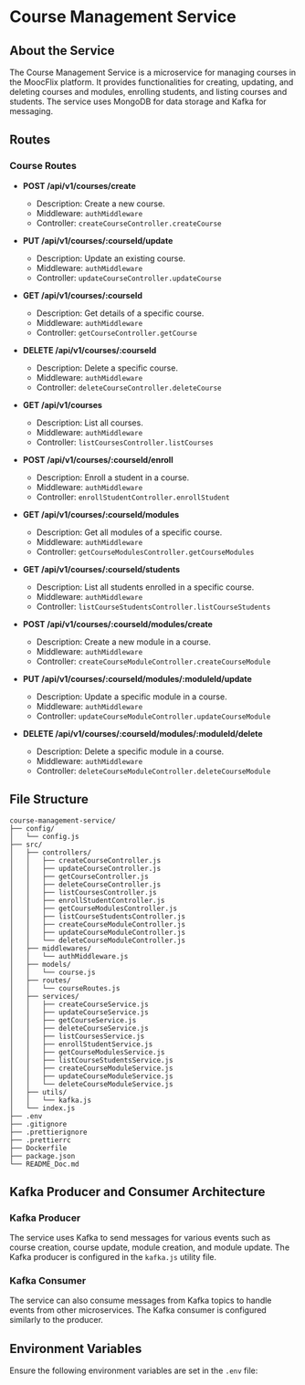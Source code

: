 # Course Management Service

## About the Service

The Course Management Service is a microservice for managing courses in the MoocFlix platform. It provides functionalities for creating, updating, and deleting courses and modules, enrolling students, and listing courses and students. The service uses MongoDB for data storage and Kafka for messaging.

## Routes

### Course Routes

- **POST /api/v1/courses/create**
  - Description: Create a new course.
  - Middleware: `authMiddleware`
  - Controller: `createCourseController.createCourse`

- **PUT /api/v1/courses/:courseId/update**
  - Description: Update an existing course.
  - Middleware: `authMiddleware`
  - Controller: `updateCourseController.updateCourse`

- **GET /api/v1/courses/:courseId**
  - Description: Get details of a specific course.
  - Middleware: `authMiddleware`
  - Controller: `getCourseController.getCourse`

- **DELETE /api/v1/courses/:courseId**
  - Description: Delete a specific course.
  - Middleware: `authMiddleware`
  - Controller: `deleteCourseController.deleteCourse`

- **GET /api/v1/courses**
  - Description: List all courses.
  - Middleware: `authMiddleware`
  - Controller: `listCoursesController.listCourses`

- **POST /api/v1/courses/:courseId/enroll**
  - Description: Enroll a student in a course.
  - Middleware: `authMiddleware`
  - Controller: `enrollStudentController.enrollStudent`

- **GET /api/v1/courses/:courseId/modules**
  - Description: Get all modules of a specific course.
  - Middleware: `authMiddleware`
  - Controller: `getCourseModulesController.getCourseModules`

- **GET /api/v1/courses/:courseId/students**
  - Description: List all students enrolled in a specific course.
  - Middleware: `authMiddleware`
  - Controller: `listCourseStudentsController.listCourseStudents`

- **POST /api/v1/courses/:courseId/modules/create**
  - Description: Create a new module in a course.
  - Middleware: `authMiddleware`
  - Controller: `createCourseModuleController.createCourseModule`

- **PUT /api/v1/courses/:courseId/modules/:moduleId/update**
  - Description: Update a specific module in a course.
  - Middleware: `authMiddleware`
  - Controller: `updateCourseModuleController.updateCourseModule`

- **DELETE /api/v1/courses/:courseId/modules/:moduleId/delete**
  - Description: Delete a specific module in a course.
  - Middleware: `authMiddleware`
  - Controller: `deleteCourseModuleController.deleteCourseModule`

## File Structure

```
course-management-service/
├── config/
│   └── config.js
├── src/
│   ├── controllers/
│   │   ├── createCourseController.js
│   │   ├── updateCourseController.js
│   │   ├── getCourseController.js
│   │   ├── deleteCourseController.js
│   │   ├── listCoursesController.js
│   │   ├── enrollStudentController.js
│   │   ├── getCourseModulesController.js
│   │   ├── listCourseStudentsController.js
│   │   ├── createCourseModuleController.js
│   │   ├── updateCourseModuleController.js
│   │   └── deleteCourseModuleController.js
│   ├── middlewares/
│   │   └── authMiddleware.js
│   ├── models/
│   │   └── course.js
│   ├── routes/
│   │   └── courseRoutes.js
│   ├── services/
│   │   ├── createCourseService.js
│   │   ├── updateCourseService.js
│   │   ├── getCourseService.js
│   │   ├── deleteCourseService.js
│   │   ├── listCoursesService.js
│   │   ├── enrollStudentService.js
│   │   ├── getCourseModulesService.js
│   │   ├── listCourseStudentsService.js
│   │   ├── createCourseModuleService.js
│   │   ├── updateCourseModuleService.js
│   │   └── deleteCourseModuleService.js
│   ├── utils/
│   │   └── kafka.js
│   └── index.js
├── .env
├── .gitignore
├── .prettierignore
├── .prettierrc
├── Dockerfile
├── package.json
└── README_Doc.md
```


## Kafka Producer and Consumer Architecture

### Kafka Producer

The service uses Kafka to send messages for various events such as course creation, course update, module creation, and module update. The Kafka producer is configured in the `kafka.js` utility file.

### Kafka Consumer

The service can also consume messages from Kafka topics to handle events from other microservices. The Kafka consumer is configured similarly to the producer.

## Environment Variables

Ensure the following environment variables are set in the `.env` file:
